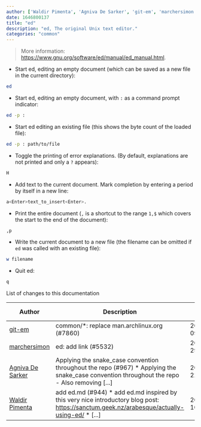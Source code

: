 ```yaml
---
author: ['Waldir Pimenta', 'Agniva De Sarker', 'git-em', 'marchersimon']
date: 1646800137
title: "ed"
description: "ed, The original Unix text editor."
categories: "common"
---
```

> More information: <https://www.gnu.org/software/ed/manual/ed_manual.html>.

- Start ed, editing an empty document (which can be saved as a new file in the current directory):

```bash
ed
```

- Start ed, editing an empty document, with `:` as a command prompt indicator:

```bash
ed -p :
```

- Start ed editing an existing file (this shows the byte count of the loaded file):

```bash
ed -p : path/to/file
```

- Toggle the printing of error explanations. (By default, explanations are not printed and only a `?` appears):

```bash
H
```

- Add text to the current document. Mark completion by entering a period by itself in a new line:

```bash
a<Enter>text_to_insert<Enter>.
```

- Print the entire document (`,` is a shortcut to the range `1,$` which covers the start to the end of the document):

```bash
,p
```

- Write the current document to a new file (the filename can be omitted if `ed` was called with an existing file):

```bash
w filename
```

- Quit ed:

```bash
q
```
List of changes to this documentation


Author | Description | ISO 8601 Date | GitHub link
------|-----|-----|-----
[git-em](mailto:56173216+git-em@users.noreply.github.com) | common/*: replace man.archlinux.org (#7860) | 2022-03-09T05:28:57 | [a48819f19092](https://github.com/tldr-pages/tldr/commit/a48819f19092a82a1faef1f9f105bc1eb27d2df7)
[marchersimon](mailto:50295997+marchersimon@users.noreply.github.com) | ed: add link (#5532) | 2021-03-29T18:34:34 | [609014c1978e](https://github.com/tldr-pages/tldr/commit/609014c1978e51d6b5872b3b47c3000f732a0f21)
[Agniva De Sarker](mailto:agnivade@yahoo.co.in) | Applying the snake_case convention throughout the repo (#967) * Applying the snake_case convention throughout the repo - Also removing [...] | 2016-07-22T22:24:06 | [3da76e4150b8](https://github.com/tldr-pages/tldr/commit/3da76e4150b8631fd74aabfcc953cc23731b6bb8)
[Waldir Pimenta](mailto:waldyrious@gmail.com) | add ed.md (#944) * add ed.md inspired by this very nice introductory blog post: https://sanctum.geek.nz/arabesque/actually-using-ed/ * [...] | 2016-07-10T11:59:29 | [fff4a4c95e57](https://github.com/tldr-pages/tldr/commit/fff4a4c95e57f0e1742984caa66996255149e1cd)

